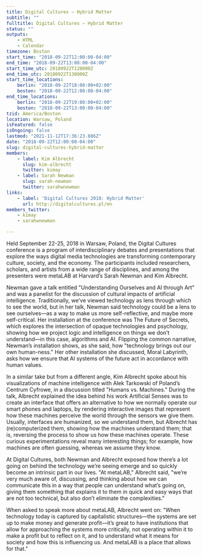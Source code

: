 ```yaml
---
title: Digital Cultures – Hybrid Matter
subtitle: ""
fulltitle: Digital Cultures – Hybrid Matter
status: ""
outputs:
    - HTML
    - Calendar
timezone: Boston
start_time: "2018-09-22T12:00:00-04:00"
end_time: "2018-09-22T13:00:00-04:00"
start_time_utc: 20180922T120000Z
end_time_utc: 20180922T130000Z
start_time_locations:
    berlin: "2018-09-22T18:00:00+02:00"
    boston: "2018-09-22T12:00:00-04:00"
end_time_locations:
    berlin: "2018-09-22T19:00:00+02:00"
    boston: "2018-09-22T13:00:00-04:00"
tzid: America/Boston
location: Warsaw, Poland
isFeatured: false
isOngoing: false
lastmod: "2021-11-12T17:36:23.886Z"
date: "2018-09-22T12:00:00-04:00"
slug: digital-cultures-hybrid-matter
members:
    - label: Kim Albrecht
      slug: kim-albrecht
      twitter: kimay
    - label: Sarah Newman
      slug: sarah-newman
      twitter: sarahwnewman
links:
    - label: 'Digital Cultures 2018: Hybrid Matter'
      url: http://digitalcultures.pl/en
members_twitter:
    - kimay
    - sarahwnewman

---
```

Held September 22-25, 2018 in Warsaw, Poland, the Digital Cultures conference is a program of interdisciplinary debates and presentations that explore the ways digital media technologies are transforming contemporary culture, society, and the economy. The participants included researchers, scholars, and artists from a wide range of disciplines, and among the presenters were metaLAB at Harvard’s Sarah Newman and Kim Albrecht.

Newman gave a talk entitled "Understanding Ourselves and AI through Art" and was a panelist for the discussion of cultural impacts of artificial intelligence. Traditionally, we’ve viewed technology as lens through which to see the world, but in her talk, Newman said technology could be a lens to see ourselves—as a way to make us more self-reflective, and maybe more self-critical. Her installation at the conference was The Future of Secrets, which explores the intersection of opaque technologies and psychology, showing how we project logic and intelligence on things we don’t understand—in this case, algorithms and AI. Flipping the common narrative, Newman’s installation shows, as she said, how "technology brings out our own human-ness." Her other installation she discussed, Moral Labyrinth, asks how we ensure that AI systems of the future act in accordance with human values.

In a similar take but from a different angle, Kim Albrecht spoke about his visualizations of machine intelligence with Alek Tarkowski of Poland’s Centrum Cyfrowe, in a discussion titled "Humans vs. Machines." During the talk, Albrecht explained the idea behind his work Artificial Senses was to create an interface that offers an alternative to how we normally operate our smart phones and laptops, by rendering interactive images that represent how these machines perceive the world through the sensors we give them. Usually, interfaces are humanized, so we understand them, but Albrecht has (re)computerized them, showing how the machines understand them; that is, reversing the process to show us how these machines operate. These curious experimentations reveal many interesting things; for example, how machines are often guessing, whereas we assume they know.

At Digital Cultures, both Newman and Albrecht exposed how there’s a lot going on behind the technology we’re seeing emerge and so quickly become an intrinsic part in our lives. "At metaLAB," Albrecht said, "we’re very much aware of, discussing, and thinking about how we can communicate this in a way that people can understand what’s going on, giving them something that explains it to them in quick and easy ways that are not too technical, but also don’t eliminate the complexities."

When asked to speak more about metaLAB, Albrecht went on: "When technology today is captured by capitalistic structures—the systems are set up to make money and generate profit—it’s great to have institutions that allow for approaching the systems more critically, not operating within it to make a profit but to reflect on it, and to understand what it means for society and how this is influencing us. And metaLAB is a place that allows for that."